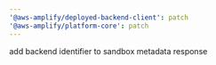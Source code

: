 ```yaml
---
'@aws-amplify/deployed-backend-client': patch
'@aws-amplify/platform-core': patch
---
```


add backend identifier to sandbox metadata response
